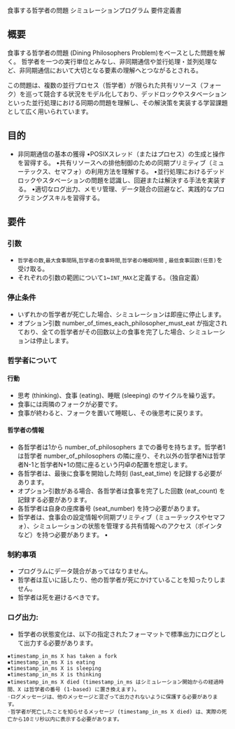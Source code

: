 食事する哲学者の問題 シミュレーションプログラム 要件定義書
## 概要

食事する哲学者の問題 (Dining Philosophers Problem)をベースとした問題を解く。
哲学者を一つの実行単位とみなし、非同期通信や並行処理・並列処理など、非同期通信において大切となる要素の理解へとつながるとされる。

この問題は、複数の並行プロセス（哲学者）が限られた共有リソース（フォーク）を巡って競合する状況をモデル化しており、デッドロックやスタベーションといった並行処理における同期の問題を理解し、その解決策を実装する学習課題として広く用いられています。
## 目的
- 非同期通信の基本の獲得
•POSIXスレッド（またはプロセス）の生成と操作を習得する。
•共有リソースへの排他制御のための同期プリミティブ（ミューテックス、セマフォ）の利用方法を理解する。
•並行処理におけるデッドロックやスタベーションの問題を認識し、回避または解決する手法を実装する。
•適切なログ出力、メモリ管理、データ競合の回避など、実践的なプログラミングスキルを習得する。

## 要件
### 引数
- `哲学者の数`,`最大食事間隔`,`哲学者の食事時間`,`哲学者の睡眠時間` , `最低食事回数(任意)`を受け取る。
- それぞれの引数の範囲について`1`~`INT_MAX`と定義する。（独自定義）
### 停止条件
- いずれかの哲学者が死亡した場合、シミュレーションは即座に停止します。
- オプション引数 number_of_times_each_philosopher_must_eat が指定されており、全ての哲学者がその回数以上の食事を完了した場合、シミュレーションは停止します。

### 哲学者について
#### 行動
- 思考 (thinking)、食事 (eating)、睡眠 (sleeping) のサイクルを繰り返す。
- 食事には両隣のフォークが必要です。
- 食事が終わると、フォークを置いて睡眠し、その後思考に戻ります。
#### 哲学者の情報 
- 各哲学者は1から number_of_philosophers までの番号を持ちます。哲学者1は哲学者 number_of_philosophers の隣に座り、それ以外の哲学者Nは哲学者N-1と哲学者N+1の間に座るという円卓の配置を想定します。
- 各哲学者は、最後に食事を開始した時刻 (last_eat_time) を記録する必要があります。
- オプション引数がある場合、各哲学者は食事を完了した回数 (eat_count) を記録する必要があります。
- 各哲学者は自身の座席番号 (seat_number) を持つ必要があります。
- 哲学者は、食事会の設定情報や同期プリミティブ（ミューテックスやセマフォ）、シミュレーションの状態を管理する共有情報へのアクセス（ポインタなど）を持つ必要があります。
•
### 制約事項
- プログラムにデータ競合があってはなりません。
- 哲学者は互いに話したり、他の哲学者が死にかけていることを知ったりしません。
- 哲学者は死を避けるべきです。
### ログ出力:
- 哲学者の状態変化は、以下の指定されたフォーマットで標準出力にログとして出力する必要があります。
```
▪timestamp_in_ms X has taken a fork
▪timestamp_in_ms X is eating
▪timestamp_in_ms X is sleeping
▪timestamp_in_ms X is thinking
▪timestamp_in_ms X died (timestamp_in_ms はシミュレーション開始からの経過時間、X は哲学者の番号 (1-based) に置き換えます)。
◦ログメッセージは、他のメッセージと混ざって出力されないように保護する必要があります。
◦哲学者が死亡したことを知らせるメッセージ (timestamp_in_ms X died) は、実際の死亡から10ミリ秒以内に表示する必要があります。
```
